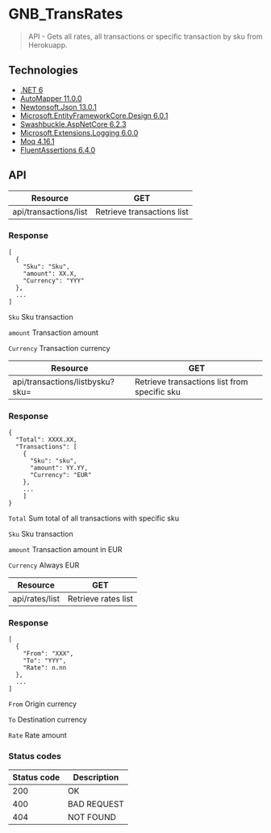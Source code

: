 # GNB_TransRates
> API - Gets all rates, all transactions or specific transaction by sku from Herokuapp.

## Technologies

- [.NET 6](https://docs.microsoft.com/en-us/dotnet/core/whats-new/dotnet-6)
- [AutoMapper 11.0.0](http://automapper.org/)
- [Newtonsoft.Json 13.0.1](https://www.newtonsoft.com/json)
- [Microsoft.EntityFrameworkCore.Design 6.0.1](https://www.nuget.org/packages/Microsoft.EntityFrameworkCore.Design/)
- [Swashbuckle.AspNetCore 6.2.3](https://www.nuget.org/packages/Swashbuckle.AspNetCore)
- [Microsoft.Extensions.Logging 6.0.0](https://www.nuget.org/packages/Microsoft.Extensions.Logging)
- [Moq 4.16.1](https://github.com/Moq)
- [FluentAssertions 6.4.0](https://fluentassertions.com/)


## API

Resource | GET
------ | ------ 
api/transactions/list | Retrieve transactions list



### Response

````
[
  {
    "Sku": "Sku",
    "amount": XX.X,
    "Currency": "YYY"
  },
  ...
]
````

````Sku```` Sku transaction

````amount```` Transaction amount

````Currency```` Transaction currency


Resource | GET
------ | ------ 
api/transactions/listbysku?sku= | Retrieve transactions list from specific sku



### Response

````
{
  "Total": XXXX.XX,
  "Transactions": [
    {
      "Sku": "sku",
      "amount": YY.YY,
      "Currency": "EUR"
    },
    ...
    ]
}
````

````Total```` Sum total of all transactions with specific sku

````Sku```` Sku transaction

````amount```` Transaction amount in EUR

````Currency```` Always EUR

Resource | GET
------ | ------ 
api/rates/list | Retrieve rates list



### Response

````
[
  {
    "From": "XXX",
    "To": "YYY",
    "Rate": n.nn
  },
  ...
]
````

````From```` Origin currency

````To```` Destination currency

````Rate```` Rate amount


### Status codes

Status code	| Description
------ | ------
200 |	OK
400 |	BAD REQUEST
404 |	NOT FOUND
